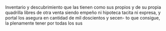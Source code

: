 Inventario y descubrimiento que las tienen como sus propios y de su propia quadrilla libres de otra venta siendo empeño ni hipoteca tacita ni expresa, y portal los asegura en cantidad de mil doscientos y secen- to que consigue, la plenamente tener por todas los sus